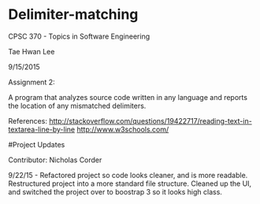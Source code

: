 # Delimiter-matching

CPSC 370 - Topics in Software Engineering

Tae Hwan Lee

9/15/2015

Assignment 2:

  A program that analyzes source code written in any language and reports the location of any mismatched delimiters.
  
References: http://stackoverflow.com/questions/19422717/reading-text-in-textarea-line-by-line
http://www.w3schools.com/
  
#Project Updates

Contributor: Nicholas Corder

9/22/15 - Refactored project so code looks cleaner, and is more readable. Restructured project into a more standard file structure. Cleaned up the UI, and switched the project over to boostrap 3 so it looks high class.